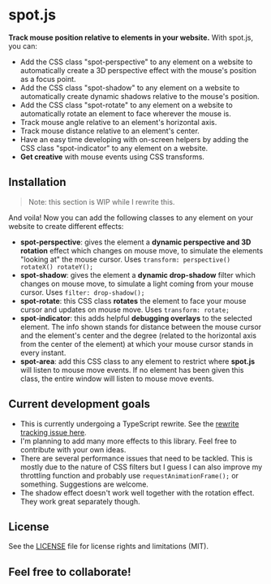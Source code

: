 # spot.js

**Track mouse position relative to elements in your website.** With spot.js, you
can:

- Add the CSS class "spot-perspective" to any element on a website to
  automatically create a 3D perspective effect with the mouse's position as a
  focus point.
- Add the CSS class "spot-shadow" to any element on a website to automatically
  create dynamic shadows relative to the mouse's position.
- Add the CSS class "spot-rotate" to any element on a website to automatically
  rotate an element to face wherever the mouse is.
- Track mouse angle relative to an element's horizontal axis.
- Track mouse distance relative to an element's center.
- Have an easy time developing with on-screen helpers by adding the CSS class
  "spot-indicator" to any element on a website.
- **Get creative** with mouse events using CSS transforms.

## Installation

> Note: this section is WIP while I rewrite this.

And voila! Now you can add the following classes to any element on your website
to create different effects:

- **spot-perspective**: gives the element a **dynamic perspective and 3D
  rotation** effect which changes on mouse move, to simulate the elements
  "looking at" the mouse cursor. Uses
  `transform: perspective() rotateX() rotateY();`
- **spot-shadow**: gives the element a **dynamic drop-shadow** filter which
  changes on mouse move, to simulate a light coming from your mouse cursor. Uses
  `filter: drop-shadow();`
- **spot-rotate**: this CSS class **rotates** the element to face your mouse
  cursor and updates on mouse move. Uses `transform: rotate;`
- **spot-indicator**: this adds helpful **debugging overlays** to the selected
  element. The info shown stands for distance between the mouse cursor and the
  element's center and the degree (related to the horizontal axis from the
  center of the element) at which your mouse cursor stands in every instant.
- **spot-area**: add this CSS class to any element to restrict where **spot.js**
  will listen to mouse move events. If no element has been given this class, the
  entire window will listen to mouse move events.

## Current development goals

- This is currently undergoing a TypeScript rewrite. See the
  [rewrite tracking issue here](https://github.com/fnune/spot.js/issues/5).
- I'm planning to add many more effects to this library. Feel free to contribute
  with your own ideas.
- There are several performance issues that need to be tackled. This is mostly
  due to the nature of CSS filters but I guess I can also improve my throttling
  function and probably use `requestAnimationFrame();` or something. Suggestions
  are welcome.
- The shadow effect doesn't work well together with the rotation effect. They
  work great separately though.

## License

See the [LICENSE](/LICENSE.md) file for license rights and limitations (MIT).

## Feel free to collaborate!
